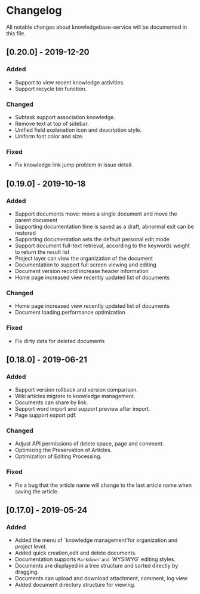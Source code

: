 # Changelog
All notable changes about knowledgebase-service will be documented in this file.

## [0.20.0] - 2019-12-20

### Added

- Support to view recent knowledge activities.
- Support recycle bin function.  

### Changed

- Subtask support association knowledge.
- Remove text at top of sidebar.
- Unified field explanation icon and description style.
- Uniform font color and size.

### Fixed

- Fix knowledge link jump problem in issue detail.


## [0.19.0] - 2019-10-18

### Added

- Support documents move: move a single document and move the parent document
- Supporting documentation time is saved as a draft, abnormal exit can be restored
- Supporting documentation sets the default personal edit mode
- Support document full-text retrieval, according to the keywords weight to return the result list
- Project layer can view the organization of the document
- Documentation to support full screen viewing and editing
- Document version record increase header information
- Home page increased view recently updated list of documents

### Changed

- Home page increased view recently updated list of documents
- Document loading performance optimization

### Fixed

- Fix dirty data for deleted documents

## [0.18.0] - 2019-06-21

### Added

- Support version rollback and version comparison.
- Wiki articles migrate to knowledge management.
- Documents can share by link.
- Support word import and support preview after import.
- Page support export pdf.

### Changed

- Adjust API permissions of delete space, page and comment.
- Optimizing the Preservation of Articles.
- Optimization of Editing Processing.

### Fixed

- Fix a bug that the article name will change to the last article name when saving the article.
  

## [0.17.0] - 2019-05-24

### Added

- Added the menu of `knowledge management'for organization and project level.
- Added quick creation,edit and delete documents.
- Documentation supports `Markdown'and `WYSIWYG' editing styles.
- Documents are displayed in a tree structure and sorted directly by dragging.
- Documents can upload and download attachment, comment, log view.
- Added document directory structure for viewing.
